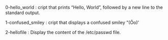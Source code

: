 0-hello_world : cript that prints “Hello, World”, followed by a new line to the standard output.

1-confused_smiley : cript that displays a confused smiley "(Ôo)'

2-hellofile : Display the content of the /etc/passwd file.

